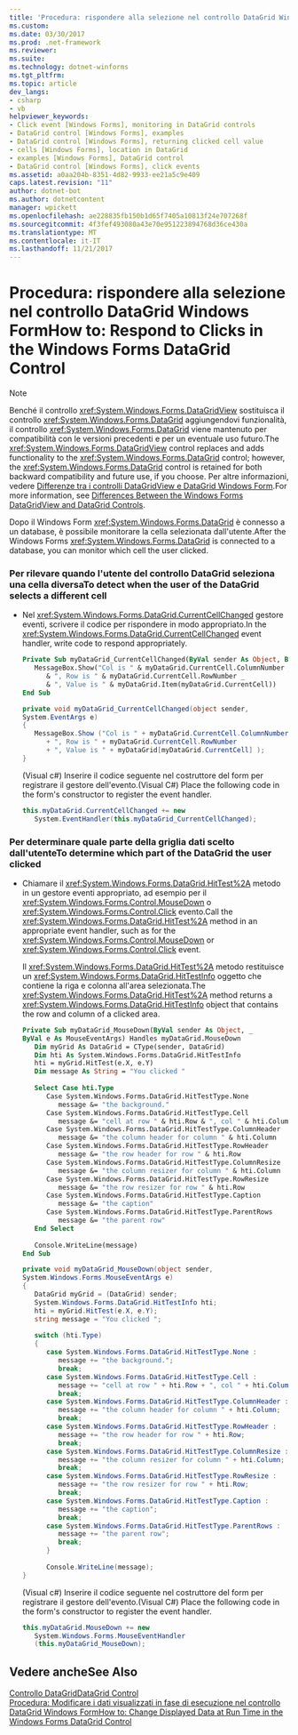 ```yaml
---
title: 'Procedura: rispondere alla selezione nel controllo DataGrid Windows Form'
ms.custom: 
ms.date: 03/30/2017
ms.prod: .net-framework
ms.reviewer: 
ms.suite: 
ms.technology: dotnet-winforms
ms.tgt_pltfrm: 
ms.topic: article
dev_langs:
- csharp
- vb
helpviewer_keywords:
- Click event [Windows Forms], monitoring in DataGrid controls
- DataGrid control [Windows Forms], examples
- DataGrid control [Windows Forms], returning clicked cell value
- cells [Windows Forms], location in DataGrid
- examples [Windows Forms], DataGrid control
- DataGrid control [Windows Forms], click events
ms.assetid: a0aa204b-8351-4d82-9933-ee21a5c9e409
caps.latest.revision: "11"
author: dotnet-bot
ms.author: dotnetcontent
manager: wpickett
ms.openlocfilehash: ae228835fb150b1d65f7405a10813f24e707268f
ms.sourcegitcommit: 4f3fef493080a43e70e951223894768d36ce430a
ms.translationtype: MT
ms.contentlocale: it-IT
ms.lasthandoff: 11/21/2017
---
```

# <a name="how-to-respond-to-clicks-in-the-windows-forms-datagrid-control"></a><span data-ttu-id="e3475-102">Procedura: rispondere alla selezione nel controllo DataGrid Windows Form</span><span class="sxs-lookup"><span data-stu-id="e3475-102">How to: Respond to Clicks in the Windows Forms DataGrid Control</span></span>
> [!NOTE]
>  <span data-ttu-id="e3475-103">Benché il controllo <xref:System.Windows.Forms.DataGridView> sostituisca il controllo <xref:System.Windows.Forms.DataGrid> aggiungendovi funzionalità, il controllo <xref:System.Windows.Forms.DataGrid> viene mantenuto per compatibilità con le versioni precedenti e per un eventuale uso futuro.</span><span class="sxs-lookup"><span data-stu-id="e3475-103">The <xref:System.Windows.Forms.DataGridView> control replaces and adds functionality to the <xref:System.Windows.Forms.DataGrid> control; however, the <xref:System.Windows.Forms.DataGrid> control is retained for both backward compatibility and future use, if you choose.</span></span> <span data-ttu-id="e3475-104">Per altre informazioni, vedere [Differenze tra i controlli DataGridView e DataGrid Windows Form](../../../../docs/framework/winforms/controls/differences-between-the-windows-forms-datagridview-and-datagrid-controls.md).</span><span class="sxs-lookup"><span data-stu-id="e3475-104">For more information, see [Differences Between the Windows Forms DataGridView and DataGrid Controls](../../../../docs/framework/winforms/controls/differences-between-the-windows-forms-datagridview-and-datagrid-controls.md).</span></span>  
  
 <span data-ttu-id="e3475-105">Dopo il Windows Form <xref:System.Windows.Forms.DataGrid> è connesso a un database, è possibile monitorare la cella selezionata dall'utente.</span><span class="sxs-lookup"><span data-stu-id="e3475-105">After the Windows Forms <xref:System.Windows.Forms.DataGrid> is connected to a database, you can monitor which cell the user clicked.</span></span>  
  
### <a name="to-detect-when-the-user-of-the-datagrid-selects-a-different-cell"></a><span data-ttu-id="e3475-106">Per rilevare quando l'utente del controllo DataGrid seleziona una cella diversa</span><span class="sxs-lookup"><span data-stu-id="e3475-106">To detect when the user of the DataGrid selects a different cell</span></span>  
  
-   <span data-ttu-id="e3475-107">Nel <xref:System.Windows.Forms.DataGrid.CurrentCellChanged> gestore eventi, scrivere il codice per rispondere in modo appropriato.</span><span class="sxs-lookup"><span data-stu-id="e3475-107">In the <xref:System.Windows.Forms.DataGrid.CurrentCellChanged> event handler, write code to respond appropriately.</span></span>  
  
    ```vb  
    Private Sub myDataGrid_CurrentCellChanged(ByVal sender As Object, ByVal e As System.EventArgs) Handles myDataGrid.CurrentCellChanged  
       MessageBox.Show("Col is " & myDataGrid.CurrentCell.ColumnNumber _  
          & ", Row is " & myDataGrid.CurrentCell.RowNumber _  
          & ", Value is " & myDataGrid.Item(myDataGrid.CurrentCell))  
    End Sub  
    ```  
  
    ```csharp  
    private void myDataGrid_CurrentCellChanged(object sender,   
    System.EventArgs e)  
    {  
       MessageBox.Show ("Col is " + myDataGrid.CurrentCell.ColumnNumber  
          + ", Row is " + myDataGrid.CurrentCell.RowNumber   
          + ", Value is " + myDataGrid[myDataGrid.CurrentCell] );  
    }  
    ```  
  
     <span data-ttu-id="e3475-108">(Visual c#) Inserire il codice seguente nel costruttore del form per registrare il gestore dell'evento.</span><span class="sxs-lookup"><span data-stu-id="e3475-108">(Visual C#) Place the following code in the form's constructor to register the event handler.</span></span>  
  
    ```csharp  
    this.myDataGrid.CurrentCellChanged += new  
       System.EventHandler(this.myDataGrid_CurrentCellChanged);  
    ```  
  
### <a name="to-determine-which-part-of-the-datagrid-the-user-clicked"></a><span data-ttu-id="e3475-109">Per determinare quale parte della griglia dati scelto dall'utente</span><span class="sxs-lookup"><span data-stu-id="e3475-109">To determine which part of the DataGrid the user clicked</span></span>  
  
-   <span data-ttu-id="e3475-110">Chiamare il <xref:System.Windows.Forms.DataGrid.HitTest%2A> metodo in un gestore eventi appropriato, ad esempio per il <xref:System.Windows.Forms.Control.MouseDown> o <xref:System.Windows.Forms.Control.Click> evento.</span><span class="sxs-lookup"><span data-stu-id="e3475-110">Call the <xref:System.Windows.Forms.DataGrid.HitTest%2A> method in an appropriate event handler, such as for the <xref:System.Windows.Forms.Control.MouseDown> or <xref:System.Windows.Forms.Control.Click> event.</span></span>  
  
     <span data-ttu-id="e3475-111">Il <xref:System.Windows.Forms.DataGrid.HitTest%2A> metodo restituisce un <xref:System.Windows.Forms.DataGrid.HitTestInfo> oggetto che contiene la riga e colonna all'area selezionata.</span><span class="sxs-lookup"><span data-stu-id="e3475-111">The <xref:System.Windows.Forms.DataGrid.HitTest%2A> method returns a <xref:System.Windows.Forms.DataGrid.HitTestInfo> object that contains the row and column of a clicked area.</span></span>  
  
    ```vb  
    Private Sub myDataGrid_MouseDown(ByVal sender As Object, _  
    ByVal e As MouseEventArgs) Handles myDataGrid.MouseDown  
       Dim myGrid As DataGrid = CType(sender, DataGrid)  
       Dim hti As System.Windows.Forms.DataGrid.HitTestInfo  
       hti = myGrid.HitTest(e.X, e.Y)  
       Dim message As String = "You clicked "  
  
       Select Case hti.Type  
          Case System.Windows.Forms.DataGrid.HitTestType.None  
             message &= "the background."  
          Case System.Windows.Forms.DataGrid.HitTestType.Cell  
             message &= "cell at row " & hti.Row & ", col " & hti.Column  
          Case System.Windows.Forms.DataGrid.HitTestType.ColumnHeader  
             message &= "the column header for column " & hti.Column  
          Case System.Windows.Forms.DataGrid.HitTestType.RowHeader  
             message &= "the row header for row " & hti.Row  
          Case System.Windows.Forms.DataGrid.HitTestType.ColumnResize  
             message &= "the column resizer for column " & hti.Column  
          Case System.Windows.Forms.DataGrid.HitTestType.RowResize  
             message &= "the row resizer for row " & hti.Row  
          Case System.Windows.Forms.DataGrid.HitTestType.Caption  
             message &= "the caption"  
          Case System.Windows.Forms.DataGrid.HitTestType.ParentRows  
             message &= "the parent row"  
       End Select  
  
       Console.WriteLine(message)  
    End Sub  
    ```  
  
    ```csharp  
    private void myDataGrid_MouseDown(object sender,   
    System.Windows.Forms.MouseEventArgs e)  
    {  
       DataGrid myGrid = (DataGrid) sender;  
       System.Windows.Forms.DataGrid.HitTestInfo hti;  
       hti = myGrid.HitTest(e.X, e.Y);  
       string message = "You clicked ";  
  
       switch (hti.Type)   
       {  
          case System.Windows.Forms.DataGrid.HitTestType.None :  
             message += "the background.";  
             break;  
          case System.Windows.Forms.DataGrid.HitTestType.Cell :  
             message += "cell at row " + hti.Row + ", col " + hti.Column;  
             break;  
          case System.Windows.Forms.DataGrid.HitTestType.ColumnHeader :  
             message += "the column header for column " + hti.Column;  
             break;  
          case System.Windows.Forms.DataGrid.HitTestType.RowHeader :  
             message += "the row header for row " + hti.Row;  
             break;  
          case System.Windows.Forms.DataGrid.HitTestType.ColumnResize :  
             message += "the column resizer for column " + hti.Column;  
             break;  
          case System.Windows.Forms.DataGrid.HitTestType.RowResize :  
             message += "the row resizer for row " + hti.Row;  
             break;  
          case System.Windows.Forms.DataGrid.HitTestType.Caption :  
             message += "the caption";  
             break;  
          case System.Windows.Forms.DataGrid.HitTestType.ParentRows :  
             message += "the parent row";  
             break;  
          }  
  
          Console.WriteLine(message);  
    }  
    ```  
  
     <span data-ttu-id="e3475-112">(Visual c#) Inserire il codice seguente nel costruttore del form per registrare il gestore dell'evento.</span><span class="sxs-lookup"><span data-stu-id="e3475-112">(Visual C#) Place the following code in the form's constructor to register the event handler.</span></span>  
  
    ```csharp  
    this.myDataGrid.MouseDown += new  
       System.Windows.Forms.MouseEventHandler  
       (this.myDataGrid_MouseDown);  
    ```  
  
## <a name="see-also"></a><span data-ttu-id="e3475-113">Vedere anche</span><span class="sxs-lookup"><span data-stu-id="e3475-113">See Also</span></span>  
 [<span data-ttu-id="e3475-114">Controllo DataGrid</span><span class="sxs-lookup"><span data-stu-id="e3475-114">DataGrid Control</span></span>](../../../../docs/framework/winforms/controls/datagrid-control-windows-forms.md)  
 [<span data-ttu-id="e3475-115">Procedura: Modificare i dati visualizzati in fase di esecuzione nel controllo DataGrid Windows Form</span><span class="sxs-lookup"><span data-stu-id="e3475-115">How to: Change Displayed Data at Run Time in the Windows Forms DataGrid Control</span></span>](../../../../docs/framework/winforms/controls/change-displayed-data-at-run-time-wf-datagrid-control.md)
